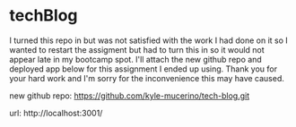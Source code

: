 # techBlog

I turned this repo in but was not satisfied with the work I had done on it so I wanted to restart the assigment but had to turn this in so it would not appear late in my bootcamp spot. I'll attach the new github repo and deployed app below for this assignment I ended up using. Thank you for your hard work and I'm sorry for the inconvenience this may have caused.

new github repo: https://github.com/kyle-mucerino/tech-blog.git

url: http://localhost:3001/

